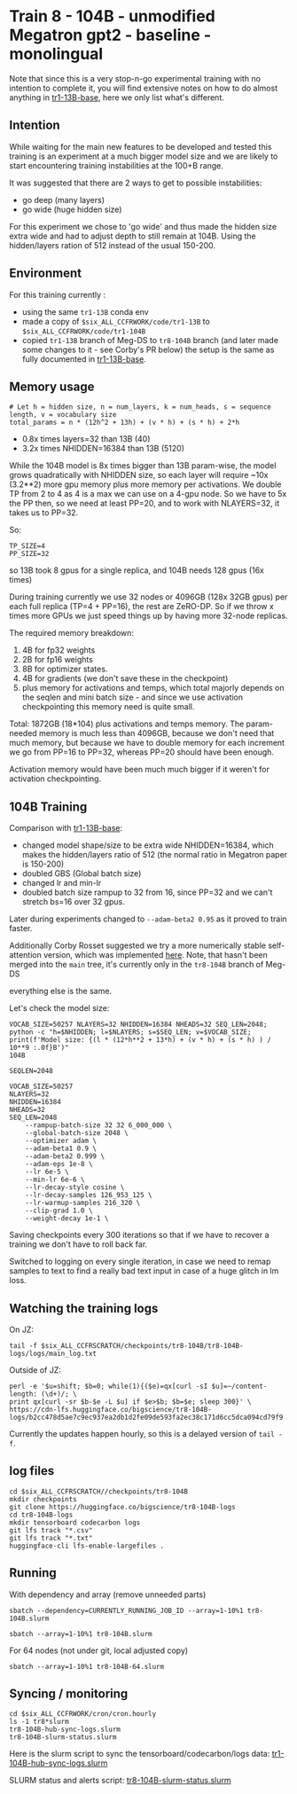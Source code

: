 # Train 8 - 104B - unmodified Megatron gpt2 - baseline - monolingual

Note that since this is a very stop-n-go experimental training with no intention to complete it, you will find extensive notes on how to do almost anything in [tr1-13B-base](../tr1-13B-base), here we only list what's different.

## Intention

While waiting for the main new features to be developed and tested this training is an experiment at a much bigger model size and we are likely to start encountering training instabilities at the 100+B range.

It was suggested that there are 2 ways to get to possible instabilities:
- go deep (many layers)
- go wide (huge hidden size)

For this experiment we chose to 'go wide' and thus made the hidden size extra wide and had to adjust depth to still remain at 104B. Using the hidden/layers ration of 512 instead of the usual 150-200.

## Environment

For this training currently :
- using the same `tr1-13B` conda env
- made a copy of `$six_ALL_CCFRWORK/code/tr1-13B` to `$six_ALL_CCFRWORK/code/tr1-104B`
- copied `tr1-13B` branch of Meg-DS to `tr8-104B` branch (and later made some changes to it - see Corby's PR below)
the setup is the same as fully documented in  [tr1-13B-base](../tr1-13B-base).

## Memory usage


```
# Let h = hidden size, n = num_layers, k = num_heads, s = sequence length, v = vocabulary size
total_params = n * (12h^2 + 13h) + (v * h) + (s * h) + 2*h
```

- 0.8x times layers=32 than 13B (40)
- 3.2x times NHIDDEN=16384 than 13B (5120)

While the 104B model is 8x times bigger than 13B param-wise, the model grows quadratically with NHIDDEN size, so each layer will require ~10x (3.2**2) more gpu memory plus more memory per activations. We double TP from 2 to 4 as 4 is a max we can use on a 4-gpu node. So we have to 5x the PP then, so we need at least PP=20, and to work with NLAYERS=32, it takes us to PP=32.

So:
```
TP_SIZE=4
PP_SIZE=32
```

so 13B took 8 gpus for a single replica, and 104B needs 128 gpus (16x times)


During training currently we use 32 nodes or 4096GB (128x 32GB gpus) per each full replica (TP=4 + PP=16), the rest are ZeRO-DP. So if we throw x times more GPUs we just speed things up by having more 32-node replicas.

The required memory breakdown:

1. 4B for fp32 weights
2. 2B for fp16 weights
3. 8B for optimizer states.
4. 4B for gradients (we don't save these in the checkpoint)
5. plus memory for activations and temps, which total majorly depends on the seqlen and mini batch size - and since we use activation checkpointing this memory need is quite small.

Total: 1872GB (18*104) plus activations and temps memory. The param-needed memory is much less than 4096GB, because we don't need that much memory, but because we have to double memory for each increment we go from PP=16 to PP=32, whereas PP=20 should have been enough.

Activation memory would have been much much bigger if it weren't for activation checkpointing.



## 104B Training

Comparison with [tr1-13B-base](../tr1-13B-base):
- changed model shape/size to be extra wide NHIDDEN=16384, which makes the hidden/layers ratio of 512 (the normal ratio in Megatron paper is 150-200)
- doubled GBS (Global batch size)
- changed lr and min-lr
- doubled batch size rampup to 32 from 16, since PP=32 and we can't stretch bs=16 over 32 gpus.

Later during experiments changed to `--adam-beta2 0.95` as it proved to train faster.

Additionally Corby Rosset suggested we try a more numerically stable self-attention version, which was implemented [here](https://github.com/bigscience-workshop/Megatron-DeepSpeed/pull/118). Note, that hasn't been merged into the `main` tree, it's currently only in the `tr8-104B` branch of Meg-DS



everything else is the same.

Let's check the model size:

```
VOCAB_SIZE=50257 NLAYERS=32 NHIDDEN=16384 NHEADS=32 SEQ_LEN=2048; python -c "h=$NHIDDEN; l=$NLAYERS; s=$SEQ_LEN; v=$VOCAB_SIZE; print(f'Model size: {(l * (12*h**2 + 13*h) + (v * h) + (s * h) ) / 10**9 :.0f}B')"
104B
```

```
SEQLEN=2048

VOCAB_SIZE=50257
NLAYERS=32
NHIDDEN=16384
NHEADS=32
SEQ_LEN=2048
    --rampup-batch-size 32 32 6_000_000 \
    --global-batch-size 2048 \
    --optimizer adam \
    --adam-beta1 0.9 \
    --adam-beta2 0.999 \
    --adam-eps 1e-8 \
    --lr 6e-5 \
    --min-lr 6e-6 \
    --lr-decay-style cosine \
    --lr-decay-samples 126_953_125 \
    --lr-warmup-samples 216_320 \
    --clip-grad 1.0 \
    --weight-decay 1e-1 \
```

Saving checkpoints every 300 iterations so that if we have to recover a training we don't have to roll back far.

Switched to logging on every single iteration, in case we need to remap samples to text to find a really bad text input in case of a huge glitch in lm loss.



## Watching the training logs

On JZ:
```
tail -f $six_ALL_CCFRSCRATCH/checkpoints/tr8-104B/tr8-104B-logs/logs/main_log.txt
```

Outside of JZ:
```
perl -e '$u=shift; $b=0; while(1){($e)=qx[curl -sI $u]=~/content-length: (\d+)/; \
print qx[curl -sr $b-$e -L $u] if $e>$b; $b=$e; sleep 300}' \
https://cdn-lfs.huggingface.co/bigscience/tr8-104B-logs/b2cc478d5ae7c9ec937ea2db1d2fe09de593fa2ec38c171d6cc5dca094cd79f9
```
Currently the updates happen hourly, so this is a delayed version of `tail -f`.


## log files

```
cd $six_ALL_CCFRSCRATCH//checkpoints/tr8-104B
mkdir checkpoints
git clone https://huggingface.co/bigscience/tr8-104B-logs
cd tr8-104B-logs
mkdir tensorboard codecarbon logs
git lfs track "*.csv"
git lfs track "*.txt"
huggingface-cli lfs-enable-largefiles .
```




## Running

With dependency and array (remove unneeded parts)

```
sbatch --dependency=CURRENTLY_RUNNING_JOB_ID --array=1-10%1 tr8-104B.slurm
```

```
sbatch --array=1-10%1 tr8-104B.slurm
```

For 64 nodes (not under git, local adjusted copy)

```
sbatch --array=1-10%1 tr8-104B-64.slurm
```


## Syncing / monitoring

```
cd $six_ALL_CCFRWORK/cron/cron.hourly
ls -1 tr8*slurm
tr8-104B-hub-sync-logs.slurm
tr8-104B-slurm-status.slurm
```

Here is the slurm script to sync the tensorboard/codecarbon/logs data: [tr1-104B-hub-sync-logs.slurm](./tr1-104B-hub-sync-logs.slurm)

SLURM status and alerts script: [tr8-104B-slurm-status.slurm](tr8-104B-slurm-status.slurm)
